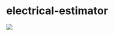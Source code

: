 # electrical-estimator
![](https://maeebnvejslkonktbeha.supabase.co/storage/v1/object/public/cdn/IMG_1223.jpeg?t=2023-12-03T06%3A21%3A04.032Z)
